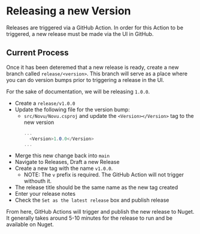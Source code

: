 # Releasing a new Version

Releases are triggered via a GitHub Action. In order for this Action to be triggered, a new release must be made via the UI in GitHub.

## Current Process

Once it has been deteremed that a new release is ready, create a new branch called `release/<version>`. This branch will serve as a place where you can do 
version bumps prior to triggering a release in the UI.

For the sake of documentation, we will be releasing `1.0.0`.

- Create a `release/v1.0.0`
- Update the following file for the version bump:
  - `src/Novu/Novu.csproj` and update the `<Version></Version>` tag to the new version
    ```csharp
    ...
      <Version>1.0.0</Version>
    ...
    ```
- Merge this new change back into `main`
- Navigate to Releases, Draft a new Release
- Create a new tag with the name `v1.0.0`.
  - NOTE: The `v` prefix is required. The GitHub Action will not trigger withouth it.
- The release title should be the same name as the new tag created
- Enter your release notes
- Check the `Set as the latest release` box and publish release

From here, GitHub Actions will trigger and publish the new release to Nuget. It generally takes around 5-10 minutes for the release to run and be available 
on Nuget.
